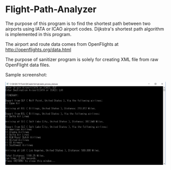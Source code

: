# Flight-Path-Analyzer
The purpose of this program is to find the shortest path between two airports using IATA or ICAO airport codes. Dijkstra's shortest path algorithm is implemented in this program.

The airport and route data comes from OpenFlights at http://openflights.org/data.html

The purpose of sanitizer program is solely for creating XML file from raw OpenFlight data files.

Sample screenshot:

![Screenshot](https://raw.githubusercontent.com/JasonZell/Flight-Path-Analyzer/master/sampleScreen/sample.png)
